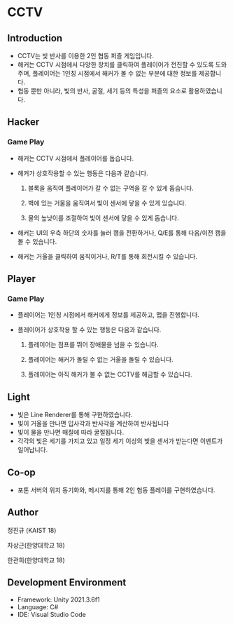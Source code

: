 # CCTV

## Introduction

- CCTV는 빛 반사를 이용한 2인 협동 퍼즐 게임입니다.
- 해커는 CCTV 시점에서 다양한 장치를 클릭하여 플레이어가 전진할 수 있도록 도와주며, 플레이어는 1인칭 시점에서 해커가 볼 수 없는 부분에 대한 정보를 제공합니다.
- 협동 뿐만 아니라, 빛의 반사, 굴절, 세기 등의 특성을 퍼즐의 요소로 활용하였습니다.

## Hacker

### Game Play

- 해커는 CCTV 시점에서 플레이어를 돕습니다.
- 해커가 상호작용할 수 있는 행동은 다음과 같습니다.
    
    1. 블록을 움직여 플레이어가 갈 수 없는 구역을 갈 수 있게 돕습니다.
    
    1. 벽에 있는 거울을 움직여서 빛이 센서에 닿을 수 있게 있습니다.
    2. 물의 높낮이를 조절하여 빛이 센서에 닿을 수 있게 돕습니다.
- 해커는 UI의 우측 하단의 숫자를 눌러 캠을 전환하거나, Q/E를 통해 다음/이전 캠을 볼 수 있습니다.
- 해커는 거울을 클릭하여 움직이거나, R/T를 통해 회전시킬 수 있습니다.

## Player

### Game Play

- 플레이어는 1인칭 시점에서 해커에게 정보를 제공하고, 맵을 진행합니다.
- 플레이어가 상호작용 할 수 있는 행동은 다음과 같습니다.
    
    1. 플레이어는 점프를 뛰어 장애물을 넘을 수 있습니다.
    2.  플레이어는 해커가 돌릴 수 없는 거울을 돌릴 수 있습니다.
    
    1. 플레이어는 아직 해커가 볼 수 없는 CCTV를 해금할 수 있습니다.

## Light

- 빛은 Line Renderer를 통해 구현하였습니다.
- 빛이 거울을 만나면 입사각과 반사각을 계산하여 반사됩니다
- 빛이 물을 만나면 매질에 따라 굴절됩니다.
- 각각의 빛은 세기를 가지고 있고 일정 세기 이상의 빛을 센서가 받는다면 이벤트가 일어납니다.

## Co-op

- 포톤 서버의 위치 동기화와, 메시지를 통해 2인 협동 플레이를 구현하였습니다.

## Author

정진규 (KAIST 18)

차상근(한양대학교 18)

한관희(한양대학교 18)

## **Development Environment**

- Framework: Unity 2021.3.6f1
- Language: C#
- IDE: Visual Studio Code
